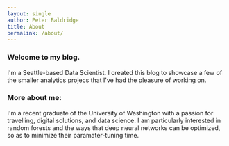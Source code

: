 ```yaml
---
layout: single
author: Peter Baldridge
title: About
permalink: /about/
---
```


### Welcome to my blog. 

I'm a Seattle-based Data Scientist. I created this blog to showcase a few of the smaller analytics projecs that I've had the pleasure of working on.

### More about me:

I'm a recent graduate of the University of Washington with a passion for travelling, digital solutions, and data science. I am particularly interested in random forests and the ways that deep neural networks can be optimized, so as to minimize their paramater-tuning time.
